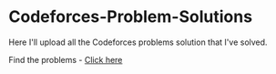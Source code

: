 # Codeforces-Problem-Solutions

Here I'll upload all the Codeforces problems solution that I've solved. <br>

Find the problems - [Click here](https://codeforces.com/problemset)
